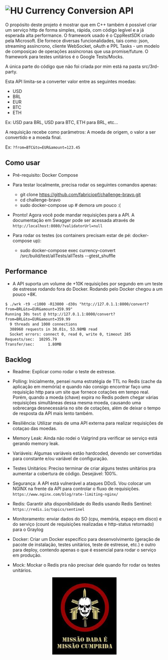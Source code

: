 # <img src="https://avatars1.githubusercontent.com/u/7063040?v=4&s=200.jpg" alt="HU" width="24" /> Currency Conversion API


O propósito deste projeto é mostrar que em C++ também é possível criar um serviço http de forma simples, rápida, com código legível e a já esperada alta performance. O framework usado é o CppRestSDK criado pela Microsoft. Ele fornece diversas funcionalidades, tais como: json, streaming assíncrono, cliente WebSocket, oAuth e PPL Tasks - um modelo de composiçao de operações assíncronas que usa promise/future. O framework para testes unitários é o Google Tests/Mocks. 

A única parte do código que não foi criada por mim está na pasta src/3rd-party.

Esta API limita-se a converter valor entre as seguintes moedas:
- USD
- BRL
- EUR
- BTC
- ETH

Ex: USD para BRL, USD para BTC, ETH para BRL, etc...

A requisição recebe como parâmetros: A moeda de origem, o valor a ser convertido e a moeda final.

Ex: `?from=BTC&to=EUR&amount=123.45`

## Como usar

- Pré-requisito: Docker Compose

- Para testar localmente, precisa rodar os seguintes comandos apenas:
  - git clone https://github.com/fabriciopf/challenge-bravo.git
  - cd challenge-bravo
  - sudo docker-compose up 		# demora um pouco :(
  
- Pronto! Agora você pode mandar requisições para a API. A documentação em Swagger pode ser acessada através de `http://localhost:8080/?validatorUrl=null`

- Para rodar os testes (os containers precisam estar de pé: docker-compose up):
  - sudo docker-compose exec currency-convert /src/build/test/allTests/allTests --gtest_shuffle

## Performance
  
- A API suporta um volume de +10K requisições por segundo em um teste de estresse rodando fora do Docker. Rodando pelo Docker chegou a um pouco +8K.

```
$ ./wrk -t9 -c1000 -R13000 -d30s "http://127.0.1.1:8000/convert?from=BRL&to=EUR&amount=359.99"
Running 30s test @ http://127.0.1.1:8000/convert?from=BRL&to=EUR&amount=359.99
  9 threads and 1000 connections
  308960 requests in 30.01s, 53.98MB read
  Socket errors: connect 0, read 0, write 0, timeout 285
Requests/sec:  10295.79
Transfer/sec:      1.80MB
```

## Backlog

- Readme: Explicar como rodar o teste de estresse.

- Polling: Inicialmente, pensei numa estratégia de TTL no Redis (cache da aplicação em memória) e quando não consigo encontrar faço uma requisição http para um site que fornece cotações em tempo real. Porém, quando a moeda (chave) expira no Redis podem chegar várias requisições simultâneas dessa mesma moeda, causando uma sobrecarga desnecessária no site de cotações, além de deixar o tempo de resposta da API mais lento também. 

- Resiliência: Utilizar mais de uma API externa para realizar requisições de cotaçao das moedas.  

- Memory Leak: Ainda não rodei o Valgrind pra verificar se serviço está gerando memory leak.

- Variáveis: Algumas variáveis estão hardcoded, devendo ser convertidas para constante e/ou variável de configuração.

- Testes Unitários: Preciso terminar de criar alguns testes unitários pra aumentar a cobertura de código. Desejável: 100%.

- Segurança: A API está vulnerável a ataques DDoS. Vou colocar um NGINX na frente da API para controlar o fluxo de requisições. `https://www.nginx.com/blog/rate-limiting-nginx/`

- Redis: Garantir alta disponibilidade do Redis usando Redis Sentinel: `https://redis.io/topics/sentinel`

- Monitoramento: enviar dados do SO (cpu, memória, espaço em disco) e do serviço (count de requisições realizadas e http-status retornado) para o Graylog

- Docker: Criar um Docker específico para desenvolvimento (geração de pacote de instalação, testes unitários, teste de estresse, etc.) e outro para deploy, contendo apenas o que é essencial para rodar o serviço em produção.  

- Mock: Mockar o Redis pra não precisar dele quando for rodar os testes unitários.

<p align="center">
  <img src="mdmc.jpg" alt="Missão dada, parceiro, é missão cumprida!" />
</p>
